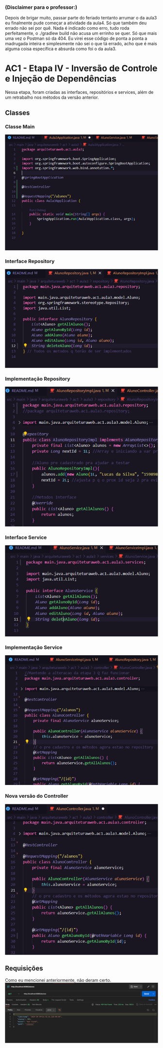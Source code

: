 ### (Disclaimer para o professor:)
Depois de brigar muito, passar parte do feriado tentanto arrumar o da aula3 eu finalmente pude começar a atividade da aula4. Só que também deu errado não sei por quê. Nada é indicado como erro, tudo roda perfeitamente, o ./gradlew build não acusa um errinho se quer. Só que mais uma vez o Postman só da 404. Eu virei esse código de ponta a ponta a madrugada inteira e simplesmente não sei o que tá errado, acho que é mais alguma coisa específica e absurda como foi o da aula3.

# AC1 - Etapa IV - Inversão de Controle e Injeção de Dependências
Nessa etapa, foram criadas as interfaces, repositórios e services, além de um retrabalho nos métodos da versão anterior.

## Classes
### Classe Main
![Print da classe Main](img/Main.PNG)

### Interface Repository
![Print da Interface Repository](img/Repo.png)

### Implementação Repository
![Print Implementação Repository](img/RepoImp.png)

### Interface Service
![Print da Interface Service](img/Service.PNG)

### Implementação Service
![Print Implementação Service](img/ServiceImp.png)

### Nova versão do Controller
![Print do Controller](img/Controller.png)

## Requisições
Como eu mencionei anteriormente, não deram certo.
![Print Erro 404](img/404.png)
